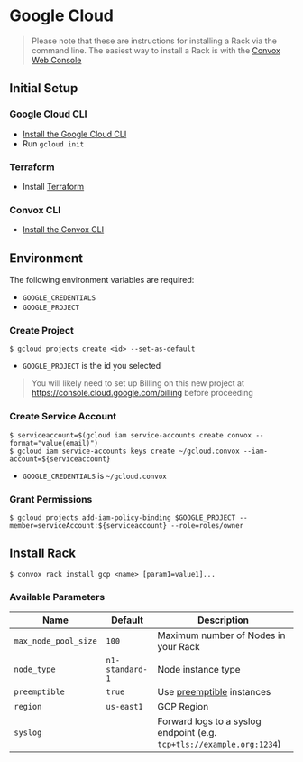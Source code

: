 # Google Cloud
> Please note that these are instructions for installing a Rack via the command line. The easiest way to install a Rack is with the [Convox Web Console](https://console.convox.com)

## Initial Setup

### Google Cloud CLI

- [Install the Google Cloud CLI](https://cloud.google.com/sdk/docs/#install_the_latest_cloud_tools_version_cloudsdk_current_version)
- Run `gcloud init`

### Terraform

- Install [Terraform](https://learn.hashicorp.com/terraform/getting-started/install.html)

### Convox CLI

- [Install the Convox CLI](../cli.md)

## Environment

The following environment variables are required:

- `GOOGLE_CREDENTIALS`
- `GOOGLE_PROJECT`

### Create Project

    $ gcloud projects create <id> --set-as-default

- `GOOGLE_PROJECT` is the id you selected

> You will likely need to set up Billing on this new project at https://console.cloud.google.com/billing before proceeding

### Create Service Account

    $ serviceaccount=$(gcloud iam service-accounts create convox --format="value(email)")
    $ gcloud iam service-accounts keys create ~/gcloud.convox --iam-account=${serviceaccount}
    
- `GOOGLE_CREDENTIALS` is `~/gcloud.convox`
 
### Grant Permissions

    $ gcloud projects add-iam-policy-binding $GOOGLE_PROJECT --member=serviceAccount:${serviceaccount} --role=roles/owner

## Install Rack

    $ convox rack install gcp <name> [param1=value1]...

### Available Parameters

| Name                 | Default         | Description                                                                              |
| -------------------- | --------------- | ---------------------------------------------------------------------------------------- |
| `max_node_pool_size` | `100`           | Maximum number of Nodes in your Rack                                                     |
| `node_type`          | `n1-standard-1` | Node instance type                                                                       |
| `preemptible`        | `true`          | Use [preemptible](https://cloud.google.com/compute/docs/instances/preemptible) instances |
| `region`             | `us-east1`      | GCP Region                                                                               |
| `syslog`             |                 | Forward logs to a syslog endpoint (e.g. `tcp+tls://example.org:1234`)                    |
